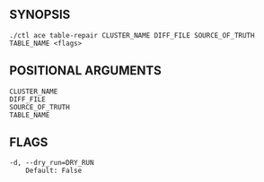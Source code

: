 ## SYNOPSIS
    ./ctl ace table-repair CLUSTER_NAME DIFF_FILE SOURCE_OF_TRUTH TABLE_NAME <flags>
 
## POSITIONAL ARGUMENTS
    CLUSTER_NAME
    DIFF_FILE
    SOURCE_OF_TRUTH
    TABLE_NAME
 
## FLAGS
    -d, --dry_run=DRY_RUN
        Default: False
